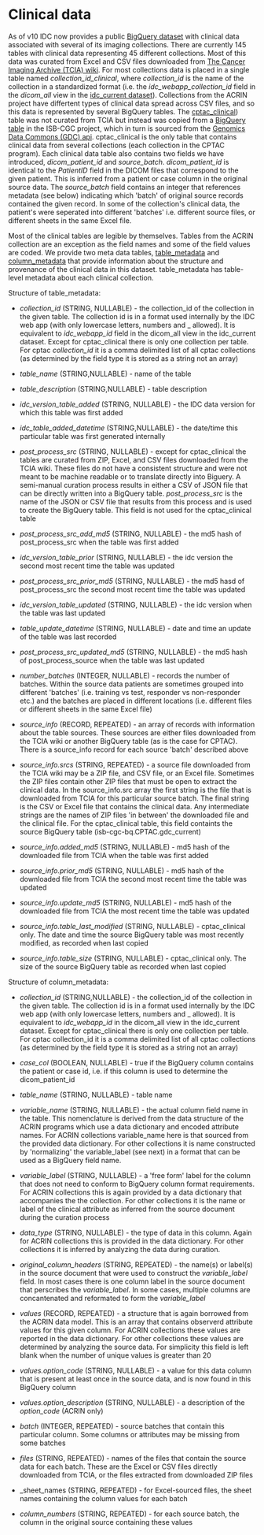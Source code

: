 # Clinical data

As of v10 IDC now provides a public [BigQuery dataset](https://console.cloud.google.com/bigquery?p=bigquery-public-data&d=idc_clinical_current&page=dataset&project=idc-dev-etl)  with clinical data associated with several of its imaging collections. There are currently 145 tables with clinical data representing 45 different collections. Most of this data was curated from Excel and CSV files downloaded from [The Cancer Imaging Archive (TCIA) wiki](https://wiki.cancerimagingarchive.net/). For most collections data is placed in a single table named _collection_id_clinical_, where _collection_id_ is the name of the collection in a standardized format (i.e. the _idc_webapp_collection_id_ field in the _dicom_all_ view in the [idc_current dataset](https://console.cloud.google.com/bigquery?p=bigquery-public-data&d=idc_clinical&page=dataset&project=idc-dev-etl)). Collections from the ACRIN project have differtent types of clinical data spread across CSV files, and so this data is represented by several BigQuery tables. The [cptac_clinical](https://console.cloud.google.com/bigquery?p=bigquery-public-data&d=idc_clinical_current&t=cptac_clinical&page=table&project=idc-dev-etl)) table was not curated from TCIA but instead was copied from a [BigQuery table](https://console.cloud.google.com/bigquery?p=isb-cgc-bq&d=cptac&t=clinical_gdc_current&page=table&project=idc-dev-etl) in the ISB-CGC project, which in turn is sourced from the [Genomics Data Commons (GDC) api](https://gdc.cancer.gov/developers/gdc-application-programming-interface-api). cptac_clinical is the only table that contains clinical data from several collections (each collection in the CPTAC program). Each clinical data table also contains two fields we have introduced, _dicom_patient_id_ and _source_batch_. _dicom_patient_id_ is identical to the _PatientID_ field in the DICOM files that correspond to the given patient. This is inferred from a patient or case column in the original source data. The _source_batch_ field contains an integer that references metadata (see below) indicating which 'batch' of original source records contained the given record. In some of the collection's clinical data, the patient's were seperated into different 'batches' i.e. different source files, or different sheets in the same Excel file.  

Most of the clinical tables are legible by themselves. Tables from the ACRIN collection are an exception as the field names and some of the field values are coded. We provide two meta data tables, [table_metadata](https://console.cloud.google.com/bigquery?p=bigquery-public-data&d=idc_clinical_current&t=table_metadaata&page=table&project=idc-dev-etl) and [column_metadata](https://console.cloud.google.com/bigquery?p=bigquery-public-data&d=idc_clinical_current&t=column_metadata&page=table&project=idc-dev-etl) that provide information about the structure and provenance of the clinical data in this dataset. table_metadata has table-level metadata about each clinical collection.      

Structure of table_metadata:

* _collection_id_ (STRING, NULLABLE) - the collection_id of the collection in the given table. The collection id is in a format used internally by the IDC web app (with only lowercase letters, numbers and _ allowed). It is equivalent to _idc_webapp_id_ field in the dicom_all view in the idc_current dataset. Except for cptac_clinical there is only one collection per table. For cptac _collection_id_ it is a comma delimited list of all cptac collections (as determined by the field type it is stored as a string not an array) 

* _table_name_ (STRING,NULLABLE) - name of the table

* _table_description_ (STRING,NULLABLE) - table description

* _idc_version_table_added_ (STRING, NULLABLE) - the IDC data version for which this table was first added

* _idc_table_added_datetime_ (STRING,NULLABLE) - the date/time this particular table was first generated internally

* _post_process_src_ (STRING, NULLABLE) - except for cptac_clinical the tables are curated from ZIP, Excel, and CSV files downloaded from the TCIA wiki. These files do not have a consistent structure and were not meant to be machine readable or to translate directly into Biguery. A semi-manual curation process results in either a CSV of JSON file that can be directly written into a BigQuery table. _post_process_src_ is the name of the JSON or CSV file that results from this process and is used to create the BigQuery table. This field is not used for the cptac_clinical table   

* _post_process_src_add_md5_ (STRING, NULLABLE) - the md5 hash of post_process_src when the table was first added

* _idc_version_table_prior_ (STRING, NULLABLE) - the idc version the second most recent time the table was updated

* _post_process_src_prior_md5_ (STRING, NULLABLE) - the md5 hasd of post_process_src the second most recent time the table was updated

* _idc_version_table_updated_ (STRING, NULLABLE) - the idc version when the table was last updated

* _table_update_datetime_ (STRING, NULLABLE) - date and time an update of the table was last recorded

* _post_process_src_updated_md5_ (STRING, NULLABLE) - the md5 hash of post_process_source when the table was last updated

* _number_batches_ (INTEGER, NULLABLE) - records the number of batches. Within the source data patients are sometimes grouped into different 'batches' (i.e. training vs test, responder vs non-responder etc.) and the batches are placed in different locations (i.e. different files or different sheets in the same Excel file)

* _source_info_ (RECORD, REPEATED) - an array of records with information about the table sources. These sources are either files downloaded from the TCIA wiki or another BigQuery table (as is the case for CPTAC). There is a source_info record for each source 'batch' described above

* _source_info.srcs_ (STRING, REPEATED) - a source file downloaded from the TCIA wiki may be a ZIP file, and CSV file, or an Excel file. Sometimes the ZIP files contain other ZIP files that must be open to extract the clinical data. In the source_info.src array the first string is the file that is downloaded from TCIA for this particular source batch. The final string is the CSV or Excel file that contains the clinical data. Any intermediate strings are the names of ZIP files 'in between' the downloaded file and the clinical file. For the cptac_clinical table, this field containts the source BigQuery table (isb-cgc-bq.CPTAC.gdc_current)   

* _source_info.added_md5_ (STRING, NULLABLE) - md5 hash of the downloaded file from TCIA when the table was first added

* _source_info.prior_md5_ (STRING, NULLABLE) - md5 hash of the downloaded file from TCIA the second most recent time the table was updated

* _source_info.update_md5_ (STRING, NULLABLE) - md5 hash of the downloaded file from TCIA the most recent time the table was updated

* _source_info.table_last_modified_ (STRING, NULLABLE) - cptac_clinical only. The date and time the source BigQuery table was most recently modified, as recorded when last copied

* _source_info.table_size_ (STRING, NULLABLE) - cptac_clinical only. The size of the source BigQuery table as recorded when last copied


Structure of column_metadata:

* _collection_id_ (STRING,NULLABLE) - the collection_id of the collection in the given table. The collection id is in a format used internally by the IDC web app (with only lowercase letters, numbers and _ allowed). It is equivalent to _idc_webapp_id_ in the dicom_all view in the idc_current dataset. Except for cptac_clinical there is only one collection per table. For cptac collection_id it is a comma delimited list of all cptac collections (as determined by the field type it is stored as a string not an array)


* _case_col_ (BOOLEAN, NULLABLE) - true if the BigQuery column contains the patient or case id, i.e. if this column is used to determine the dicom_patient_id  

* _table_name_ (STRING, NULLABLE) - table name

* _variable_name_ (STRING, NULLABLE) - the actual column field name in the table. This nomenclature is derived from the data structure of the ACRIN programs which use a data dictionary and encoded attribute names. For ACRIN collections variable_name here is that sourced from the provided data dictionary. For other collections it is name constructed by 'normalizing' the variable_label (see next) in a format that can be used as a BigQuery field name.  

* _variable_label_ (STRING, NULLABLE) - a 'free form' label for the column that does not need to conform to BigQuery column format requirements. For ACRIN collections this is again provided by a data dictionary that accompanies the the collection. For other collections it is the name or label of the clinical attribute as inferred from the source document during the curation process

* _data_type_ (STRING, NULLABLE) - the type of data in this column. Again for ACRIN collections this is provided in the data dictionary. For other collections it is inferred by analyzing the data during curation.

* _original_column_headers_ (STRING, REPEATED) - the name(s) or label(s) in the source document that were used to construct the _variable_label_ field. In most cases there is one column label in the source document that perscribes the _variable_label_. In some cases, multiple columns are concantenated and reformated to form the _variable_label_  

* _values_ (RECORD, REPEATED) - a structure that is again borrowed from the ACRIN data model. This is an array that contains observerd attribute values for this given column. For ACRIN collections these values are reported in the data dictionary. For other collections these values are determined by analyzing the source data. For simplicity this field is left blank when the number of unique values is greater than 20

* _values.option_code_ (STRING, NULLABLE) -  a value for this data column that is present at least once in the source data, and is now found in this BigQuery column 
   

* _values.option_description_ (STRING, NULLABLE) -  a description of the _option_code_ (ACRIN only)  

* _batch_ (INTEGER, REPEATED) - source batches that contain this particular column. Some columns or attributes may be missing from some batches

* _files_ (STRING, REPEATED) - names of the files that contain the source data for each batch. These are the Excel or CSV files directly downloaded from TCIA, or the files extracted from downloaded ZIP files

* _sheet_names (STRING, REPEATED) - for Excel-sourced files, the sheet names containing the column values for each batch

* _column_numbers_ (STRING, REPEATED) - for each source batch, the column in the original source containing these values

